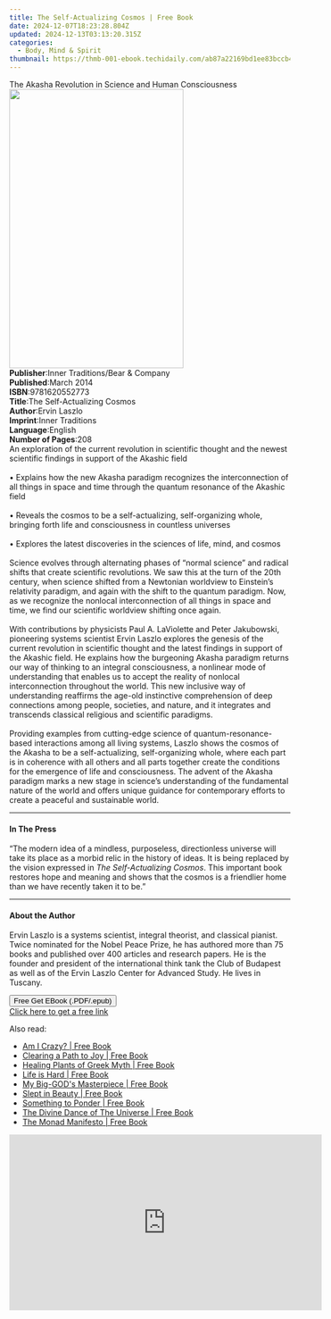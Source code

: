 ```yaml
---
title: The Self-Actualizing Cosmos | Free Book
date: 2024-12-07T18:23:28.804Z
updated: 2024-12-13T03:13:20.315Z
categories:
  - Body, Mind & Spirit
thumbnail: https://thmb-001-ebook.techidaily.com/ab87a22169bd1ee83bccb40922acebabd90c8ffd80a748d176fc7da59b1a6891.jpg
---
```

<main id="book-container">
  <div class="flex flex-col">
    <div class="book-brief flex-1 py-6 px-4 sm:p-6 md:py-10 md:px-8">
      <!-- brief-->
      <div class="book-brief-main">
        The Akasha Revolution in Science and Human Consciousness
      </div>
    </div>
    <div
      class="book-meta-info flex-1 grid gap-4 col-start-1 col-end-3 row-start-1 sm:mb-6 sm:grid-cols-4 lg:gap-6 lg:col-start-2 lg:row-end-6 lg:row-span-6 lg:mb-0"
    >
      <div
        class="book-meta-info-left place-content-center mt-4 p-4 text-sm leading-6 col-start-2 col-span-2 dark:text-slate-400"
      >
        <img
          class="w-full h-500 object-cover rounded-lg sm:h-255 sm:col-span-2 lg:col-span-full"
          src="https://img-001-ebook.techidaily.com/e4cd68fbe8560d9211855740c0c86cf0d376e1bbb969b77f590e4670ad2230b9.jpg"
          alt=""
          width="312"
          height="500"
        />
      </div>
      <div
        class="book-meta-info-right mt-2 col-start-1 row-start-2 col-span-3 self-center"
      >
        <!-- meta data  -->
        <div class="flex flex-col px-4 md:px-8">
          <div class="flex-1">
            <strong>Publisher</strong>:<span class="px-2"
              >Inner Traditions/Bear &amp; Company</span
            >
          </div>
          <div class="flex-1">
            <strong>Published</strong>:<span class="px-2">March 2014</span>
          </div>
          <div class="flex-1">
            <strong>ISBN</strong>:<span class="px-2">9781620552773</span>
          </div>
          <div class="flex-1">
            <strong>Title</strong>:<span class="px-2"
              >The Self-Actualizing Cosmos</span
            >
          </div>
          <div class="flex-1">
            <strong>Author</strong>:<span class="px-2">Ervin Laszlo</span>
          </div>
          <div class="flex-1">
            <strong>Imprint</strong>:<span class="px-2">Inner Traditions</span>
          </div>
          <div class="flex-1">
            <strong>Language</strong>:<span class="px-2">English</span>
          </div>
          <div class="flex-1">
            <strong>Number of Pages</strong>:<span class="px-2">208</span>
          </div>
        </div>
      </div>
    </div>
    <div class="book-description flex-1 py-6 px-4 sm:p-6 md:py-10 md:px-8">
      <div class="book-description-main">
        <div accordion-content="" id="description">
          An exploration of the current revolution in scientific thought and the
          newest scientific findings in support of the Akashic field <br />
          <br />• Explains how the new Akasha paradigm recognizes the
          interconnection of all things in space and time through the quantum
          resonance of the Akashic field <br />
          <br />• Reveals the cosmos to be a self-actualizing, self-organizing
          whole, bringing forth life and consciousness in countless universes
          <br />
          <br />• Explores the latest discoveries in the sciences of life, mind,
          and cosmos <br />
          <br />Science evolves through alternating phases of “normal science”
          and radical shifts that create scientific revolutions. We saw this at
          the turn of the 20th century, when science shifted from a Newtonian
          worldview to Einstein’s relativity paradigm, and again with the shift
          to the quantum paradigm. Now, as we recognize the nonlocal
          interconnection of all things in space and time, we find our
          scientific worldview shifting once again. <br />
          <br />With contributions by physicists Paul A. LaViolette and Peter
          Jakubowski, pioneering systems scientist Ervin Laszlo explores the
          genesis of the current revolution in scientific thought and the latest
          findings in support of the Akashic field. He explains how the
          burgeoning Akasha paradigm returns our way of thinking to an integral
          consciousness, a nonlinear mode of understanding that enables us to
          accept the reality of nonlocal interconnection throughout the world.
          This new inclusive way of understanding reaffirms the age-old
          instinctive comprehension of deep connections among people, societies,
          and nature, and it integrates and transcends classical religious and
          scientific paradigms. <br />
          <br />Providing examples from cutting-edge science of
          quantum-resonance-based interactions among all living systems, Laszlo
          shows the cosmos of the Akasha to be a self-actualizing,
          self-organizing whole, where each part is in coherence with all others
          and all parts together create the conditions for the emergence of life
          and consciousness. The advent of the Akasha paradigm marks a new stage
          in science’s understanding of the fundamental nature of the world and
          offers unique guidance for contemporary efforts to create a peaceful
          and sustainable world.
        </div>
        <div class="accordion-fader"></div>
      </div>
    </div>
    <div class="book-excerpts flex-1 py-6 px-4 sm:p-6 md:py-10 md:px-8">
      <!-- excerpts-->
      <div class="book-excerpts-main">
        <hr />
        <h4 class="placeholder placeholder-heading">
          <span>In The Press</span>
        </h4>
        <p>
          “The modern idea of a mindless, purposeless, directionless universe
          will take its place as a morbid relic in the history of ideas. It is
          being replaced by the vision expressed in
          <i>The Self-Actualizing Cosmos</i>. This important book restores hope
          and meaning and shows that the cosmos is a friendlier home than we
          have recently taken it to be.”
        </p>
      </div>
    </div>
    <div class="book-about-author flex-1 py-6 px-4 sm:p-6 md:py-10 md:px-8">
      <!-- about author-->
      <div class="book-main-author-main">
        <hr />
        <h4 class="placeholder placeholder-heading">
          <span>About the Author</span>
        </h4>
        <p>
          Ervin Laszlo is a systems scientist, integral theorist, and classical
          pianist. Twice nominated for the Nobel Peace Prize, he has authored
          more than 75 books and published over 400 articles and research
          papers. He is the founder and president of the international think
          tank the Club of Budapest as well as of the Ervin Laszlo Center for
          Advanced Study. He lives in Tuscany.
        </p>
      </div>
    </div>
    <div class="book-free-get flex-1 py-6 px-4 sm:p-6 md:py-10 md:px-8">
      <button
        id="btn-free-get"
        class="bg-blue-500 hover:bg-blue-700 text-white font-bold py-2 px-4 rounded"
      >
        Free Get EBook (.PDF/.epub)
      </button>
      <div id="countdown-display" class="px-2 text-lg mt-2"></div>
      <a
        id="free-link"
        class="hidden bg-blue-500 hover:bg-blue-700 text-white font-bold py-2 px-4 rounded"
        href="https://www.ebooks.com/en-us/book/95782214/the-self-actualizing-cosmos/ervin-laszlo/"
        target="_blank"
        >Click here to get a free link</a
      >
    </div>
    <script>
      let countdownTime = 0;
      let countdownInterval = null;
      document
        .getElementById('btn-free-get')
        .addEventListener('click', startCountdown);
      function startCountdown() {
        countdownTime = new Date().getTime() + 60000 * 3;
        countdownInterval = setInterval(updateCountdown, 1000);
        document.getElementById('btn-free-get').disabled = true;
        document
          .getElementById('btn-free-get')
          .classList.add('bg-gray-500', 'cursor-not-allowed');
      }
      function updateCountdown() {
        let currentTime = new Date().getTime();
        let timeLeft = countdownTime - currentTime;
        let secondsLeft = Math.floor(timeLeft / 1000);
        document.getElementById('countdown-display').innerHTML =
          `Remaining time: ${secondsLeft} seconds.`;
        if (secondsLeft <= 0) {
          clearInterval(countdownInterval);
          document.getElementById('btn-free-get').classList.add('hidden');
          document.getElementById('free-link').classList.remove('hidden');
          document.getElementById('countdown-display').innerHTML = '';
        }
      }
    </script>
  </div>
</main>

<ins class="adsbygoogle"
      style="display:block"
      data-ad-client="ca-pub-7571918770474297"
      data-ad-slot="8358498916"
      data-ad-format="auto"
      data-full-width-responsive="true"></ins>
    

<span class="atpl-alsoreadstyle">Also read:</span>
<div><ul>
<li><a href="https://novels-ebooks.techidaily.com/210521523-9781638605072-am-i-crazy/"><u>Am I Crazy? | Free Book</u></a></li>
<li><a href="https://novels-ebooks.techidaily.com/210521588-9780968682333-clearing-a-path-to-joy/"><u>Clearing a Path to Joy | Free Book</u></a></li>
<li><a href="https://novels-ebooks.techidaily.com/210521766-9781789045291-healing-plants-of-greek-myth/"><u>Healing Plants of Greek Myth | Free Book</u></a></li>
<li><a href="https://novels-ebooks.techidaily.com/210521490-9781662467967-life-is-hard/"><u>Life is Hard | Free Book</u></a></li>
<li><a href="https://novels-ebooks.techidaily.com/210520932-9781737991564-my-big-gods-masterpiece/"><u>My Big-GOD's Masterpiece | Free Book</u></a></li>
<li><a href="https://novels-ebooks.techidaily.com/210521632-9781662468728-slept-in-beauty/"><u>Slept in Beauty | Free Book</u></a></li>
<li><a href="https://novels-ebooks.techidaily.com/210521449-9781685703394-something-to-ponder/"><u>Something to Ponder | Free Book</u></a></li>
<li><a href="https://novels-ebooks.techidaily.com/210520826-9780987622839-the-divine-dance-of-the-universe/"><u>The Divine Dance of The Universe | Free Book</u></a></li>
<li><a href="https://novels-ebooks.techidaily.com/210520907-9781088022153-the-monad-manifesto/"><u>The Monad Manifesto | Free Book</u></a></li>
</ul></div>

<!-- affiliate ads begin -->
<iframe width="560" height="315" src="https://www.youtube.com/embed/nlwr9LjJ-ng?si=I6UNAtfBkY2FTceu" title="YouTube video player" frameborder="0" allow="accelerometer; autoplay; clipboard-write; encrypted-media; gyroscope; picture-in-picture; web-share" referrerpolicy="strict-origin-when-cross-origin" allowfullscreen></iframe>
<!-- affiliate ads end -->

